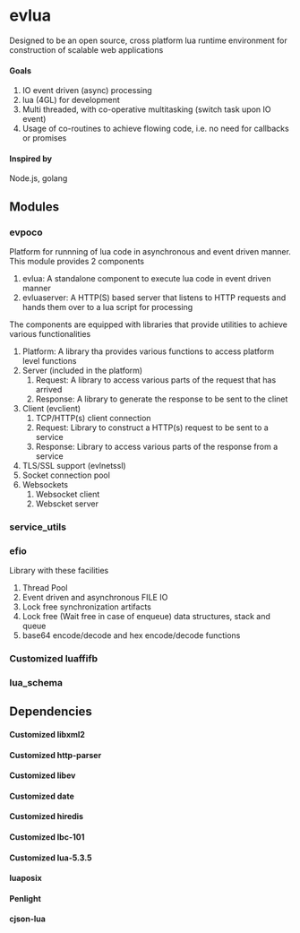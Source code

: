 # evlua

Designed to be an open source, cross platform lua runtime environment for construction of scalable web applications

#### Goals
1. IO event driven (async) processing
2. lua (4GL) for development
3. Multi threaded, with co-operative multitasking (switch task upon IO event)
4. Usage of co-routines to achieve flowing code, i.e. no need for callbacks or promises

#### Inspired by
Node.js, golang


## Modules
### evpoco
Platform for runnning of lua code in asynchronous and event driven manner. This module provides 2 components

1. evlua: A standalone component to execute lua code in event driven manner
2. evluaserver: A HTTP(S) based server that listens to HTTP requests and hands them over to a lua script for processing

The components are equipped with libraries that provide utilities to achieve various functionalities

1. Platform: A library tha provides various functions to access platform level functions
2. Server (included in the platform)
	1. Request: A library to access various parts of the request that has arrived
	2. Response: A library to generate the response to be sent to the clinet
3. Client (evclient)
	1. TCP/HTTP(s) client connection
	2. Request: Library to construct a HTTP(s) request to be sent to a service
	3. Response: Library to access various parts of the response from a service
4. TLS/SSL support (evlnetssl) 
5. Socket connection pool
6. Websockets
	1. Websocket client
	2. Webscket server


### service_utils


### efio
Library with these facilities 

1. Thread Pool
2. Event driven and asynchronous FILE IO
3. Lock free synchronization artifacts
4. Lock free (Wait free in case of enqueue) data structures, stack and queue
5. base64 encode/decode and hex encode/decode functions


### Customized luaffifb


### lua_schema


## Dependencies

#### Customized libxml2

#### Customized http-parser

#### Customized libev

#### Customized date

#### Customized hiredis

#### Customized lbc-101

#### Customized lua-5.3.5

#### luaposix

#### Penlight

#### cjson-lua


